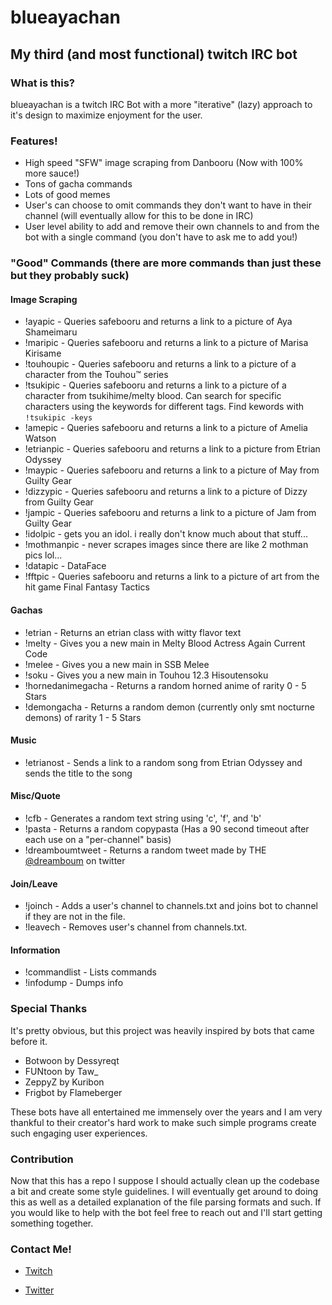 # blueayachan
## My third (and most functional) twitch IRC bot

### What is this?
blueayachan is a twitch IRC Bot with a more "iterative" (lazy) approach to it's design to maximize enjoyment for the user.

### Features!
* High speed "SFW" image scraping from Danbooru (Now with 100% more sauce!)
* Tons of gacha commands
* Lots of good memes
* User's can choose to omit commands they don't want to have in their channel (will eventually allow for this to be done in IRC)
* User level ability to add and remove their own channels to and from the bot with a single command (you don't have to ask me to add you!)

### "Good" Commands (there are more commands than just these but they probably suck)
#### Image Scraping
* !ayapic -  Queries safebooru and returns a link to a picture of Aya Shameimaru
* !maripic - Queries safebooru and returns a link to a picture of Marisa Kirisame
* !touhoupic - Queries safebooru and returns a link to a picture of a character from the Touhou™ series
* !tsukipic - Queries safebooru and returns a link to a picture of a character from tsukihime/melty blood. Can search for specific characters using the keywords for different tags. Find kewords with `!tsukipic -keys`
* !amepic - Queries safebooru and returns a link to a picture of Amelia Watson
* !etrianpic - Queries safebooru and returns a link to a picture from Etrian Odyssey
* !maypic - Queries safebooru and returns a link to a picture of May from Guilty Gear
* !dizzypic - Queries safebooru and returns a link to a picture of Dizzy from Guilty Gear
* !jampic - Queries safebooru and returns a link to a picture of Jam from Guilty Gear
* !idolpic - gets you an idol. i really don't know much about that stuff... 
* !mothmanpic - never scrapes images since there are like 2 mothman pics lol...
* !datapic - DataFace
* !fftpic - Queries safebooru and returns a link to a picture of art from the hit game Final Fantasy Tactics
#### Gachas
* !etrian - Returns an etrian class with witty flavor text
* !melty - Gives you a new main in Melty Blood Actress Again Current Code
* !melee - Gives you a new main in SSB Melee
* !soku - Gives you a new main in Touhou 12.3 Hisoutensoku
* !hornedanimegacha - Returns a random horned anime of rarity 0 - 5 Stars
* !demongacha - Returns a random demon (currently only smt nocturne demons) of rarity 1 - 5 Stars
#### Music
* !etrianost - Sends a link to a random song from Etrian Odyssey and sends the title to the song
#### Misc/Quote
* !cfb - Generates a random text string using 'c', 'f', and 'b'
* !pasta - Returns a random copypasta (Has a 90 second timeout after each use on a "per-channel" basis)
* !dreamboumtweet - Returns a random tweet made by THE [@dreamboum](https://twitter.com/Dreamboum) on twitter
#### Join/Leave
* !joinch - Adds a user's channel to channels.txt and joins bot to channel if they are not in the file.
* !leavech - Removes user's channel from channels.txt.
#### Information
* !commandlist - Lists commands
* !infodump - Dumps info

### Special Thanks
It's pretty obvious, but this project was heavily inspired by bots that came before it.
* Botwoon by Dessyreqt
* FUNtoon by Taw_
* ZeppyZ by Kuribon
* Frigbot by Flameberger

These bots have all entertained me immensely over the years and I am very thankful to their creator's hard work to make such simple programs create such engaging user experiences.

### Contribution
Now that this has a repo I suppose I should actually clean up the codebase a bit and create some style guidelines. I will eventually get around to doing this as well as a detailed explanation of the file parsing formats and such. If you would like to help with the bot feel free to reach out and I'll start getting something together.

### Contact Me!

* [Twitch](https://www.twitch.tv/electra_RTA)
  
* [Twitter](https://twitter.com/electra_rta)
